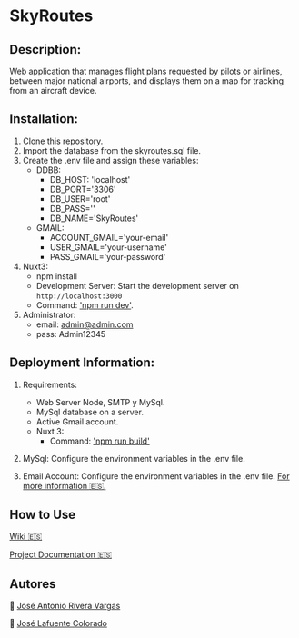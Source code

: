 # SkyRoutes
## Description:
   
   Web application that manages flight plans requested by pilots or airlines, between major national airports, and displays them on a map for tracking from an aircraft device.

## Installation:
   1. Clone this repository.
   2. Import the database from the skyroutes.sql file.
   3. Create the .env file and assign these variables:
      - DDBB:
         - DB_HOST: 'localhost'
         - DB_PORT='3306'
         - DB_USER='root'
         - DB_PASS=''
         - DB_NAME='SkyRoutes'
      - GMAIL:
         - ACCOUNT_GMAIL='your-email'
         - USER_GMAIL='your-username'
         - PASS_GMAIL='your-password'
   4. Nuxt3:
      - npm install
      - Development Server: Start the development server on `http://localhost:3000`
      - Command: ['npm run dev'](https://nuxt.com/docs/getting-started/deployment).
  5. Administrator:
     - email: admin@admin.com
     - pass: Admin12345
   
## Deployment Information:
   1. Requirements:
      - Web Server Node, SMTP y MySql.
      - MySql database on a server.
      - Active Gmail account.
      - Nuxt 3:
         - Command: ['npm run build'](https://nuxt.com/docs/api/commands/build) 

   2. MySql: Configure the environment variables in the .env file.
   3. Email Account: Configure the environment variables in the .env file.
   [For more information :es:.](https://github.com/iesgrancapitan-proyectos/202324daw-diciembre-skyroutes-JoseLafuente-JoseAntonioRivera/wiki/Despliegue)

## How to Use
[Wiki :es:](https://github.com/iesgrancapitan-proyectos/202324daw-diciembre-skyroutes-JoseLafuente-JoseAntonioRivera/wiki)

[Project Documentation :es:](https://github.com/iesgrancapitan-proyectos/202324daw-diciembre-skyroutes-JoseLafuente-JoseAntonioRivera/wiki/6.-Documentaci%C3%B3n-del-proyecto)




   
## Autores
  :large_blue_diamond: [José Antonio Rivera Vargas](https://github.com/JoseAntonioRiveraVargas)

 :large_blue_diamond: [José Lafuente Colorado](https://github.com/JoseLafuenteColorado)




